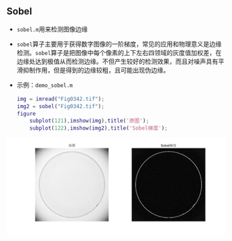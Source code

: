 ## Sobel

+ `sobel.m`用来检测图像边缘

+ `sobel`算子主要用于获得数字图像的一阶梯度，常见的应用和物理意义是边缘检测。`sobel`算子是把图像中每个像素的上下左右四领域的灰度值加权差，在边缘处达到极值从而检测边缘。不但产生较好的检测效果，而且对噪声具有平滑抑制作用，但是得到的边缘较粗，且可能出现伪边缘。

+ 示例：`demo_sobel.m`

  ```matlab
  img = imread("Fig0342.tif");
  img2 = sobel("Fig0342.tif");
  figure
      subplot(121),imshow(img),title('原图');
      subplot(122),imshow(img2),title('Sobel梯度');
  ```

![sobel](image/sobel.PNG)